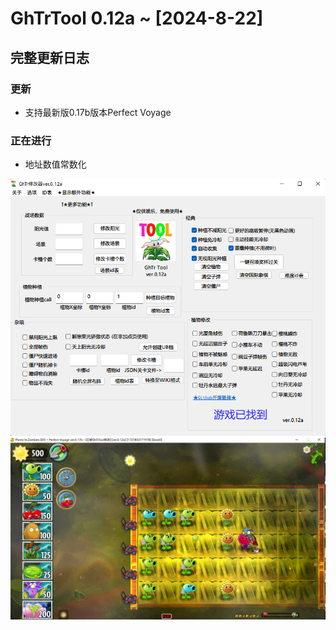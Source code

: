 # GhTrTool 0.12a ~ [2024-8-22]
## 完整更新日志 
### 更新
- 支持最新版0.17b版本Perfect Voyage
### 正在进行
- 地址数值常数化

![MainGUI](/Image/MainGUI.png "MainGUI")
![GameTest](/Image/GameTest.png "GameTest")
